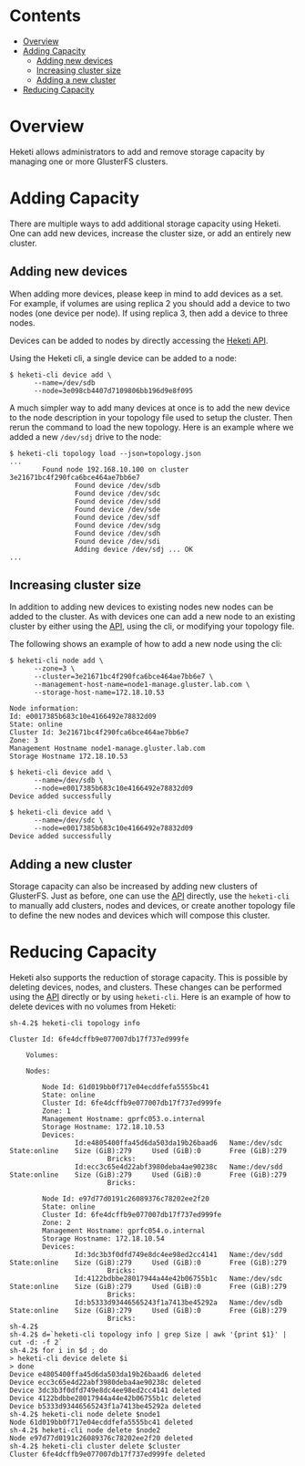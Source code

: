 # Contents
* [Overview](#overview)
* [Adding Capacity](#adding-capacity)
    * [Adding new devices](#adding-new-devices)
    * [Increasing cluster size](#increasing-cluster-size)
    * [Adding a new cluster](#adding-a-new-cluster)
* [Reducing Capacity](#reducing-capacity)


# Overview

Heketi allows administrators to add and remove storage capacity by managing
one or more GlusterFS clusters.

# Adding Capacity

There are multiple ways to add additional storage capacity using Heketi.
One can add new devices, increase the cluster size, or add an entirely
new cluster.

## Adding new devices

When adding more devices, please keep in mind to add devices as a set.
For example, if volumes are using replica 2 you should add a device to two
nodes (one device per node). If using replica 3, then add a device to three
nodes.

Devices can be added to nodes by directly accessing the
[Heketi API](../api/api.md).

Using the Heketi cli, a single device can be added to a node:

```
$ heketi-cli device add \
      --name=/dev/sdb
      --node=3e098cb4407d7109806bb196d9e8f095
```

A much simpler way to add many devices at once is to add the new device
to the node description in your topology file used to setup the cluster.
Then rerun the command to load the new topology.
Here is an example where we added a new `/dev/sdj` drive to the node:

```
$ heketi-cli topology load --json=topology.json
...
        Found node 192.168.10.100 on cluster 3e21671bc4f290fca6bce464ae7bb6e7
                Found device /dev/sdb
                Found device /dev/sdc
                Found device /dev/sdd
                Found device /dev/sde
                Found device /dev/sdf
                Found device /dev/sdg
                Found device /dev/sdh
                Found device /dev/sdi
                Adding device /dev/sdj ... OK
...
```

## Increasing cluster size

In addition to adding new devices to existing nodes new nodes can be
added to the cluster. As with devices one can add a new node to an
existing cluster by either using the [API](../api/api.md), using the cli,
or modifying your topology file.

The following shows an example of how to add a new node using the cli:

```
$ heketi-cli node add \
      --zone=3 \
      --cluster=3e21671bc4f290fca6bce464ae7bb6e7 \
      --management-host-name=node1-manage.gluster.lab.com \
      --storage-host-name=172.18.10.53

Node information:
Id: e0017385b683c10e4166492e78832d09
State: online
Cluster Id: 3e21671bc4f290fca6bce464ae7bb6e7
Zone: 3
Management Hostname node1-manage.gluster.lab.com
Storage Hostname 172.18.10.53

$ heketi-cli device add \
      --name=/dev/sdb \
      --node=e0017385b683c10e4166492e78832d09
Device added successfully

$ heketi-cli device add \
      --name=/dev/sdc \
      --node=e0017385b683c10e4166492e78832d09
Device added successfully
```

## Adding a new cluster

Storage capacity can also be increased by adding new clusters of GlusterFS.
Just as before, one can use the [API](../api/api.md) directly, use the
`heketi-cli` to manually add clusters, nodes and devices, or create another
topology file to define the new nodes and devices which will compose this
cluster.

# Reducing Capacity

Heketi also supports the reduction of storage capacity. This is possible
by deleting devices, nodes, and clusters. These changes can be
performed  using the [API](../api/api.md) directly or by using `heketi-cli`.
Here is an example of how to delete devices with no volumes from Heketi:

```
sh-4.2$ heketi-cli topology info
 
Cluster Id: 6fe4dcffb9e077007db17f737ed999fe
 
    Volumes:
 
    Nodes:
 
        Node Id: 61d019bb0f717e04ecddfefa5555bc41
        State: online
        Cluster Id: 6fe4dcffb9e077007db17f737ed999fe
        Zone: 1
        Management Hostname: gprfc053.o.internal
        Storage Hostname: 172.18.10.53
        Devices:
                Id:e4805400ffa45d6da503da19b26baad6   Name:/dev/sdc            State:online    Size (GiB):279     Used (GiB):0       Free (GiB):279
                        Bricks:
                Id:ecc3c65e4d22abf3980deba4ae90238c   Name:/dev/sdd            State:online    Size (GiB):279     Used (GiB):0       Free (GiB):279
                        Bricks:
 
        Node Id: e97d77d0191c26089376c78202ee2f20
        State: online
        Cluster Id: 6fe4dcffb9e077007db17f737ed999fe
        Zone: 2
        Management Hostname: gprfc054.o.internal
        Storage Hostname: 172.18.10.54
        Devices:
                Id:3dc3b3f0dfd749e8dc4ee98ed2cc4141   Name:/dev/sdd            State:online    Size (GiB):279     Used (GiB):0       Free (GiB):279
                        Bricks:
                Id:4122bdbbe28017944a44e42b06755b1c   Name:/dev/sdc            State:online    Size (GiB):279     Used (GiB):0       Free (GiB):279
                        Bricks:
                Id:b5333d93446565243f1a7413be45292a   Name:/dev/sdb            State:online    Size (GiB):279     Used (GiB):0       Free (GiB):279
                        Bricks:
sh-4.2$
sh-4.2$ d=`heketi-cli topology info | grep Size | awk '{print $1}' | cut -d: -f 2`
sh-4.2$ for i in $d ; do
> heketi-cli device delete $i
> done
Device e4805400ffa45d6da503da19b26baad6 deleted
Device ecc3c65e4d22abf3980deba4ae90238c deleted
Device 3dc3b3f0dfd749e8dc4ee98ed2cc4141 deleted
Device 4122bdbbe28017944a44e42b06755b1c deleted
Device b5333d93446565243f1a7413be45292a deleted
sh-4.2$ heketi-cli node delete $node1
Node 61d019bb0f717e04ecddfefa5555bc41 deleted
sh-4.2$ heketi-cli node delete $node2
Node e97d77d0191c26089376c78202ee2f20 deleted
sh-4.2$ heketi-cli cluster delete $cluster
Cluster 6fe4dcffb9e077007db17f737ed999fe deleted
```
